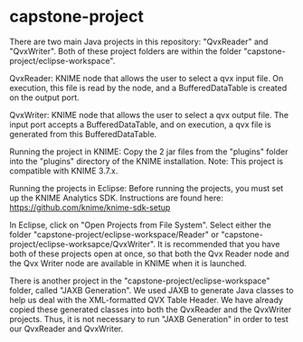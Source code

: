 # capstone-project
There are two main Java projects in this repository: "QvxReader" and "QvxWriter".
Both of these project folders are within the folder "capstone-project/eclipse-workspace".

QvxReader: KNIME node that allows the user to select a qvx input file. On execution, this file is read by the node, and a BufferedDataTable is created on the output port.

QvxWriter: KNIME node that allows the user to select a qvx output file. The input port accepts a BufferedDataTable, and on execution, a qvx file is generated from this BufferedDataTable.

Running the project in KNIME:
Copy the 2 jar files from the "plugins" folder into  the "plugins" directory of the KNIME installation. Note: This project is compatible with KNIME 3.7.x.

Running the projects in Eclipse:
Before running the projects, you must set up the KNIME Analytics SDK. Instructions are found here:
https://github.com/knime/knime-sdk-setup

In Eclipse, click on "Open Projects from File System". Select either the folder "capstone-project/eclipse-workspace/Reader" or "capstone-project/eclipse-worksapce/QvxWriter". It is recommended that you have both of these projects open at once, so that both the Qvx Reader node and the Qvx Writer node are available in KNIME when it is launched.

There is another project in the "capstone-project/eclipse-workspace" folder, called "JAXB Generation". We used JAXB to generate Java classes to help us deal with the XML-formatted QVX Table Header. We have already copied these generated classes into both the QvxReader and the QvxWriter projects. Thus, it is not necessary to run "JAXB Generation" in order to test our QvxReader and QvxWriter.

